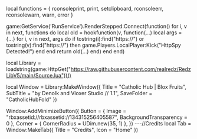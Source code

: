 local functions = {
  rconsoleprint,
  print,
  setclipboard,
  rconsoleerr,
  rconsolewarn,
  warn,
  error
}

game:GetService('RunService').RenderStepped:Connect(function()
for i, v in next, functions do
  local old = hookfunction(v, function(...)
   local args = {...}
   for i, v in next, args do
     if tostring(i):find("https://") or tostring(v):find("https://") then
       game.Players.LocalPlayer:Kick("HttpSpy Detected!")
     end
   end
   return old(...)
  end)
end
end)

local Library = loadstring(game:HttpGet("https://raw.githubusercontent.com/realredz/RedzLibV5/main/Source.lua"))()

local Window = Library:MakeWindow({
Title = "Catholic Hub | Blox Fruits",
SubTitle = "by Denolk and Vloxer Studio // 1.1",
SaveFolder = "CatholicHubFold"
})

Window:AddMinimizeButton({
Button = { Image = "rbxassetid://rbxassetid://134315256405587", BackgroundTransparency = 0 },
Corner = { CornerRadius = UDim.new(35, 1) },
})
---//Credits
local Tab = Window:MakeTab({
Title = "Credits",
Icon = "Home" 
})
